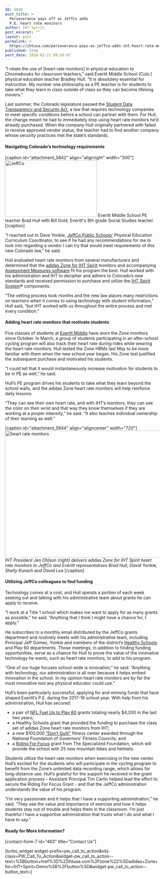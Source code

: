 ```yaml
---
ID: 5840
post_title: >
  Perseverance pays off as JeffCo adds
  P.E. heart rate monitors
author: IHT Spirit
post_excerpt: ""
layout: post
permalink: >
  https://ihtusa.com/perseverance-pays-as-jeffco-adds-iht-heart-rate-monitors/
published: true
post_date: 2018-02-21 09:58:07
---
```

<span style="font-weight: 400;">“I relate the use of [heart rate monitors] in physical education to Chromebooks for classroom teachers,” said Everitt Middle School (Colo.) physical education teacher Bradley Hull. “It is absolutely essential for instruction. My number one philosophy as a PE teacher is for students to take what they learn in class outside of class so they can become lifelong movers.”</span>

<span style="font-weight: 400;">Last summer, the Colorado legislature passed the </span><a href="https://www.cde.state.co.us/dataprivacyandsecurity/dplaw-districts" target="_blank" rel="nofollow noopener"><span style="font-weight: 400;">Student Data Transparency and Security Act</span></a><span style="font-weight: 400;">, a law that requires technology companies to meet specific conditions before a school can partner with them. For Hull, the change meant he had to immediately stop using heart rate monitors he’d already purchased. When the company Hull originally partnered with failed to receive approved vendor status, the teacher had to find another company whose security practices met the state’s standards. </span><!--more-->
<h4><b>Navigating Colorado’s technology requirements</b></h4>
[caption id="attachment_5842" align="alignright" width="300"]<a href="https://ihtusa.com/wp-content/uploads/2017/08/Jeffco4-bradwithhistoryteacher.jpg"><img class="size-medium wp-image-5842" src="https://ihtusa.com/wp-content/uploads/2017/08/Jeffco4-bradwithhistoryteacher-300x186.jpg" alt="JeffCo" width="300" height="186" /></a> Everitt Middle School PE teacher Brad Hull with Bill Gold, Everitt's 8th grade Social Studies teacher.[/caption]

<span style="font-weight: 400;">“I reached out to Dave Yonkie, </span><a href="https://jeffco.ss12.sharpschool.com/" target="_blank" rel="nofollow noopener"><span style="font-weight: 400;">JeffCo Public Schools’</span></a><span style="font-weight: 400;"> Physical Education Curriculum Coordinator, to see if he had any recommendations for me to look into regarding a vendor I can try that would meet requirements of this new Colorado law,” he said.</span>

<span style="font-weight: 400;">Hull evaluated heart rate monitors from several manufacturers and determined that the </span><a href="http://ihtusa.com/zone" target="_blank" rel="noopener"><span style="font-weight: 400;">adidas Zone for IHT Spirit</span></a><span style="font-weight: 400;"> monitors and accompanying <a href="https://ihtusa.com/spirit-system/assessment-software/" target="_blank" rel="nofollow noopener">Assessment Measures software</a> fit his program the best. Hull worked with his administration and IHT to decipher and adhere to Colorado’s new standards and received permission to purchase and utilize the <a href="http://ihtusa.com/spirit-system">IHT Spirit System</a>® components.</span>

<span style="font-weight: 400;">“The vetting process took months and the new law places many restrictions on teachers when it comes to using technology with student information,” Hull said, “but IHT worked with us throughout the entire process and met every condition.”</span>
<h4><b>Adding heart rate monitors that motivate students</b></h4>
<span style="font-weight: 400;">Five classes of students at </span><a href="http://everitt.jeffcopublicschools.org/" target="_blank" rel="nofollow noopener"><span style="font-weight: 400;">Everitt Middle</span></a><span style="font-weight: 400;"> have worn the Zone monitors since October. In March, a group of students participating in an after-school cycling program will also track their heart rate during rides while wearing the heart rate monitors. Hull tested the Zone HRMs last May to be more familiar with them when the new school year began. His Zone test justified the subsequent purchase and motivated his students.</span>

<span style="font-weight: 400;">“I could tell that it would instantaneously increase motivation for students to be in PE as well,” he said.</span>

<span style="font-weight: 400;">Hull’s PE program drives his students to take what they learn beyond the school walls, and the adidas Zone heart rate monitors will help reinforce daily lessons.</span>

<span style="font-weight: 400;">“They can see their own heart rate, and with IHT’s monitors, they can see the color on their wrist and that way they know themselves if they are working at a proper intensity,” he said. “It also teaches individual ownership of their learning as well.”</span>

[caption id="attachment_5844" align="aligncenter" width="720"]<a href="https://ihtusa.com/wp-content/uploads/2017/08/Jeffco2-gettingzones-scubbed.jpg"><img class="wp-image-5844 size-full" src="https://ihtusa.com/wp-content/uploads/2017/08/Jeffco2-gettingzones-scubbed.jpg" alt="heart rate monitors" width="720" height="416" /></a> <em>IHT President Jen Ohlson (right) delivers </em>adidas<em> Zone for IHT Spirit heart rate monitors to JeffCo and Everitt representatives Brad Hull, David </em>Yonkie<em>, Shelly Kurach and David Lee.</em>[/caption]
<h4><b>Utilizing JeffCo colleagues to find funding</b></h4>
<span style="font-weight: 400;">Technology comes at a cost, and Hull spends a portion of each week seeking out and talking with his administrative team about grants he can apply to receive. </span>

<span style="font-weight: 400;">“I work at a Title 1 school which makes me want to apply for as many grants as possible,” he said. “Anything that I think I might have a chance for, I apply.”</span>

<span style="font-weight: 400;">He subscribes to a monthly email distributed by the JeffCo grants department and routinely meets with his administrative team, including Principal Jeff Gomez, Yonkie and members of the district’s </span><a href="https://jeffco.ss12.sharpschool.com/services/health_services/healthy_schools" target="_blank" rel="nofollow noopener"><span style="font-weight: 400;">Healthy Schools</span></a><span style="font-weight: 400;"> and Play 60 departments. Those meetings, in addition to finding funding opportunities, serve as a chance for Hull to prove the value of the innovative technology he wants, such as heart rate monitors, to add to his program.</span>

<span style="font-weight: 400;">“One of our huge focuses school-wide is innovation,” he said. “Anything with technology, our administration is all over because it helps embed innovation in the school. In my opinion heart rate monitors are by far the most innovative tool any physical educator could use.”</span>

<span style="font-weight: 400;">Hull’s been particularly successful, applying for and winning funds that have shaped Everitt’s P.E. during the 2017-18 school year. With help from his administration, Hull has secured: </span>
<ul>
 	<li style="font-weight: 400;"><span style="font-weight: 400;">a pair of </span><a href="https://www.fueluptoplay60.com/" target="_blank" rel="nofollow noopener"><span style="font-weight: 400;">NFL Fuel Up to Play 60</span></a><span style="font-weight: 400;"> grants totaling nearly $4,200 in the last two years;</span></li>
 	<li style="font-weight: 400;"><span style="font-weight: 400;">a Healthy Schools grant that provided the funding to purchase the class set of adidas Zone heart rate monitors from IHT; </span></li>
 	<li style="font-weight: 400;"><span style="font-weight: 400;">a new $100,000 </span><a href="https://www.colorado.gov/governor/news/three-colorado-schools-selected-national-don%E2%80%99t-quit-fitness-center-winners" target="_blank" rel="nofollow noopener"><span style="font-weight: 400;">“Don’t Quit!”</span></a><span style="font-weight: 400;"> fitness center awarded through the National Foundation of Governors’ Fitness Councils; and</span></li>
 	<li style="font-weight: 400;"><span style="font-weight: 400;">a </span><a href="https://www.specialized.com/us/en/specialized-foundation-school-program-grant" target="_blank" rel="nofollow noopener"><span style="font-weight: 400;">Riding For Focus</span></a><span style="font-weight: 400;"> grant from The Specialized Foundation, which will provide the school with 25 new mountain bikes and helmets.</span></li>
</ul>
<span style="font-weight: 400;">Students utilize the heart rate monitors when exercising in the new center. Hull’s excited for the students who will participate in the cycling program to benefit from the Zone’s unlimited data recording range, which allows for long-distance use. Hull’s grateful for the support he received in the grant application process - Assistant Principal Tim Carlin helped lead the effort to secure the Riding For Focus Grant - and that the JeffCo administration understands the value of his program.</span>

<span style="font-weight: 400;">“I’m very passionate and it helps that I have a supporting administration,” he said. “They see the value and importance of exercise and how it helps students stay out of trouble and helps them in the classroom. I’m just thankful I have a supportive administration that trusts what I do and what I have to say.”</span>
<h4>Ready for More Information?</h4>
[contact-form-7 id="463" title="Contact Us"]

[turbo_widget widget-prefix=pw_call_to_action&obj-class=PW_Call_To_Action&widget-pw_call_to_action--text=%5Bbutton+href%3D%22ihtusa.com%2Fzone%22%5Dadidas+Zone+for+IHT+Spirit+Demo%5B%2Fbutton%5D&widget-pw_call_to_action--button_text=]